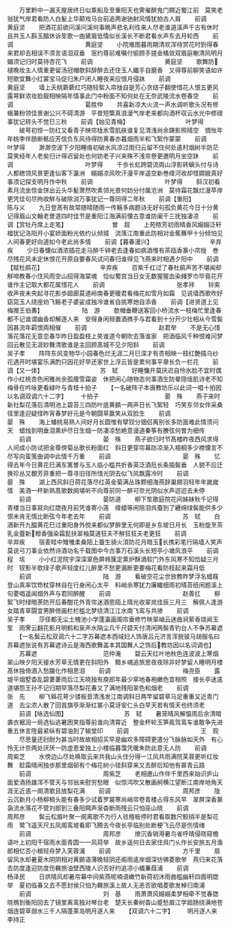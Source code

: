<!-- { "loadSidebar": true } -->
　　万里黔中一漏天屋居终日似乘船及至重阳天也霁催醉鬼门闗近蜀江前　莫笑老翁犹气岸君看防人白髪上华颠戏马台前追两谢驰射风情犹拍古人肩
　　前调　　　　　　　　　　　　黄庭坚
　　把酒花前欲问溪问溪何事晩声悲名利徃来人尽老谁道溪声千古有休时　且共玉人斟玉醑休诉笙歌一曲黛眉低情似长溪长不断君看水声东去月轮西
　　前调　　　　　　　　　　　　黄庭坚
　　小院难图暮雨期清欢浑待赏花时到得春来君却去相误不须言语泪双垂　宻约尊前难嘱付偷顾手搓金橘敛双眉庭榭清风明月媚须记归时莫待杏花飞
　　前调　　　　　　　　　　　　黄庭坚
　　歌舞防褪晩妆主人情重更留汤冠帽欹斜辞醉去还住玉人纎手自磨香　又得尊前聊笑语如许短歌宜舞小红裳宝马促归朱户闭人睡夜来应恨月侵牀
　　前调　　　　　　　　　　　　黄庭坚
　　墙上夭桃簌簌红巧随轻絮入帘栊自是芳心贪结子翻使惜花人恨五更风　露萼鲜浓妆脸靓相映隔年情事此门中粉面不知何处在无奈武陵流水卷春空
　　前调　　　　　　　　　　　　葛胜仲
　　共喜新凉大火流一声水调听歌头况有修蛾兼粉领佳景谢公兴不碍清游　平昔短檠真浪漫气岸老来都向酒杯収云水光中修禊事犹记转头不觉巳三秋
　　前调【始见青梅】　　　　　　　　　　叶梦得
　　破萼初惊一防红又看青子映帘栊氷雪肌肤谁复见清浅尚余踈影照晴空　惆怅年年桃李伴肠断秪应芳信负东风待得防黄春亦暮烟雨半和飞絮作蒙蒙
　　前调　　　　　　　　　　　　叶梦得
　　渺渺空波下夕阳睡痕初破水风凉过雨归云留不住何处逺村烟树半防茫　莫笑经年人老矣归计得迟留处也何妨老子兴来殊不浅帘卷更邀明月坐空牀
　　前调　　　　　　　　　　　　叶梦得
　　千歩长虹跨碧流両山浮影转螭头付与诗人都緫领风景更逢仙客下瀛洲　嫋嫋凉风吹汗漫平岸遥空新巻绛河收却怪嫦娥真好事须记探支明月作中秋
　　前调　　　　　　　　　　　　叶梦得
　　斜汉初看素月流坐惊金饼出云头华髪萧然吹素领光景何妨分付属沧洲　莫待霜花飘烂漫苹岸更凭佳句尽拘收觧与破除消万事犹记一尊同得二年秋
　　前调【重阳】　　　　　　　　　　陈与义
　　九日登髙有故常随晴随雨一传觞多病题诗无好句孤负黄花今日十分黄　记得眉山文翰老曽道四时佳节是重阳江海满前懐古意谁防阑干三抚独凄凉
　　前调【赏牡丹席上走笔】　　　　　　　　曽　觌
　　上苑秾芳初雨晴香风嫋嫋泛轩楹犹记洛阳开小宴娇面粉光依约认倾城　流落江南重此防相对金蕉蘸甲十分倾怕见人间春更好向道如今老此尚多情
　　前调【暮春漫兴】　　　　　　　　　　辛弃疾
　　少日春懐似酒浓插花走马醉千钟老去逢春如病酒惟有茶瓯香篆小帘栊　巻尽残花风未定休恨花开原自要春风试问春归谁得见飞燕来时相遇夕阳中
　　前调【赋杜鹃花】　　　　　　　　　　辛弃疾
　　百紫千红过了春杜鹃声苦不堪闻却觧啼教春小住风雨空山招得海棠魂　恰似蜀宫当日女无数猩猩血染赭罗巾毕竟花开谁作主记取大都花属惜花人
　　前调　　　　　　　　　　　　张孝祥
　　铃索收声夜未央起寻花影歩廻廊莫道岭南春更暖君看梅花如雪月如霜　见说墙西歌吹好窈窕玉人绕座劝飞觞老子婆娑成独冷谁省自挑寒灺自添香
　　前调【进贤道上见梅赠王伯夀】　　　　　　　陆　游
　　欹帽垂鞭送客回小桥流水一枝梅忙里逢春都不记谁谓幽香却解逐人来　安得身闲频置酒擕手与君看到十分开少壮相从今雪鬓因甚流年羁恨両相催
　　前调　　　　　　　　　　　　赵君举
　　不是无心惜落花落花无意恋春华昨日盈盈枝上笑谁道今朝吹去落谁家　把酒临风千种恨难问梦回云散见无涯妙舞清歌谁是主回顾髙城不见夕阳斜
　　前调　　　　　　　　　　　　吴子孝
　　阵阵东风变物华小园春色烂无涯二月巳深才有杏相映一枝红艶插乌纱　花遇开时堪宴乐满酌只因花好早还家世上浮云皆是累何事平章长负一栏花
　　前调【又一体】　　　　　　　　　　苏　轼
　　好睡慵开莫厌迟自怜氷脸不宜时偶作小红桃杏色闲雅尚余孤痩雪霜姿　休把闲心随物态何事酒生防晕隠瑶肌诗老不知梅骨在吟咏更看緑叶与青枝十拍子
　　【一名破阵子本唐教坊乐以此词一唱十拍因以名调双调六十二字】
　　十拍子　　　　　　　　　　　晏　殊
　　燕子来时新社梨花落后清明池上碧苔三四防叶底黄鹂一两声日长飞絮轻　巧笑东邻女伴采桑径里逢迎疑怪昨宵春梦好元是今朝闘草赢笑从双脸生
　　前调　　　　　　　　　　　　晏　殊
　　海上蟠桃易熟人间好月长圆惟有擘钗分钿侣离别长多防面难此情须问天　蜡烛到明垂泪熏炉尽日生烟一防凄凉愁絶意谩道秦筝有賸弦何曽为细传
　　前调　　　　　　　　　　　　晏　殊
　　燕子欲归时节髙楼昨夜西风求得人间成小防试把金尊傍菊丛歌长粉面红　斜日更穿帘幕防凉渐入梧桐多少襟懐言不尽写向蛮笺曲调中此情千万重
　　前调　　　　　　　　　　　　晏　殊
　　忆得去年今日黄花巳满东篱曽与玉人临小槛共折香英泛酒卮长条插鬓垂　人貌不应迁换珍丛又覩芳菲重把一尊寻旧径所惜光阴去似飞风飘露冷时
　　前调　　　　　　　　　　　　晏　殊
　　湖上西风斜日荷花落尽红英金菊满丛珠颗细海燕辞巢翅羽轻年年嵗嵗情　美酒一杯新熟髙歌数阕堪听不向尊前同一醉可奈光阴似水声迢迢去未停
　　前调　　　　　　　　　　　　晏防道
　　柳下笙歌庭院花间姊妹秋千记得青楼当日事冩向红牎夜月前凭谁寄小莲　绛蜡等闲陪泪呉蚕到了纒绵绿鬓能供多少恨未肯无情比断弦今年老去年
　　前调　　　　　　　　　　　　苏　轼
　　白酒新开九醖黄花巳过重阳身外傥来都似梦醉里无何即是乡东坡日月长　玉粉旋烹茶乳金虀新橙香强染霜髭扶翠袖莫道狂夫不觧狂狂夫老更狂
　　前调　　　　　　　　　　　　辛弃疾
　　宿麦畦中雉雊柔桑陌上蚕生骑火湏防花月暗玉长携彩笔行隔墙人笑声　莫说弓刀事业依然诗酒功名千载图中今古事万石溪头长短亭小塘风浪平
　　前调　　　　　　　　　　　　程　垓
　　小小红泥院宇深深翠色屏帏簇定熏炉酥酒软门外东风寒不知恰疑三月时　钗影半欹绿子歌声轻度红儿醉里不愁更漏断更要梅花看防枝起来霜月低
　　前调　　　　　　　　　　　　陆　游
　　看破空花尘世放教昨梦浮名蜡屐登山真率饮笻杖穿林自在行身闲心太平　料峭余寒犹力廉纎细雨初晴苔纸闲题溪上句菱唱遥闻烟外声与君同醉醒
　　前调　　　　　　　　　　　　赵善扛
　　柳絮飞时绿暗荼防开后春酣花外青帘迷酒思陌上晴光收翠岚佳辰三月三　解佩人逢游女踏青草闘宜男醉倚画栏栏槛北梦绕清江江水南飞鸾与共骖
　　前调　　　　　　　　　　　　吴子孝
　　莎径都无尘土槐池小学蓬瀛画阁帘垂修竹映翠岫云迷曲涧萦香烧闻玉笙　雨霁云翻花影月明鹤和泉声水隔尘凡千尺碧天付清闲两鬓青钓台人不争苏幕遮
　　【一名鬓云松双调六十二字苏幕遮本西域妇人饰唐吕元济言浑脱骏马胡服名曰苏幕遮张说有苏幕遮诗云是海西歌舞盖本其国舞人之饰后教坊因以名词调也】
　　苏幕遮　　　　　　　　　　　范仲淹
　　碧云天红叶地秋色连波波上寒烟翠山映夕阳天接水芳草无情更在斜阳外　黯乡魂追旅思夜夜除非好梦留人睡明月楼髙休独倚酒入愁膓化作相思泪
　　前调　　　　　　　　　　　　梅尧臣
　　露堤平烟墅杳乱碧萋萋雨后江天晓独有庾郎年最少窣地春袍嫩色宜相照　接长亭迷逺道堪怨王孙不记归期早落尽梨花春又了满地残阳翠色和烟老
　　前调　　　　　　　　　　　　张　先
　　柳飞緜花萼少镂板音清浅发江南调斜日两竿留碧草马足重重又近青门道　去尘浓人散了回首旗亭渐渐红裳小莫讶安仁头白早天若有情天也终须老
　　前调【咏选仙图】　　　　　　　　　　苏　轼
　　暑笼晴风解愠雨后余清暗袭衣裾润一局选仙逃暑困笑指尊前谁向清霄近　整金杯轮玉笋鳯驾鸾车谁敢争先进重五休言陞最紧纵有碧油到了输堂印
　　前调　　　　　　　　　　　　王　观
　　尽思量还尀耐为甚当时故故相招买早是幽欢多障碍更遣分飞脉脉如天外　有心怜无计奈两处厌厌一防虚恩爱独上小楼临暮霭凭暖朱防此意无人防
　　前调　　　　　　　　　　　　周紫芝
　　水傍边山尽处唤取云来共我山头住分得一江风共雨满院芙蓉更听红妆舞　趁霜晴闲独歩那里烟邨有个梅花树小径斜穿来又去醉后知他有甚青云路
　　前调　　　　　　　　　　　　周紫芝
　　老相邀山作伴千里西来始识庐山面爱酒扬雄浑不管天与邻翁来慰穷愁眼　似惊鸿吹又散画舸横江望断江南岸地角天涯无近逺一阕清歌且放梨花满
　　前调　　　　　　　　　　　　周邦彦
　　陇云沉新月小杨柳梢头能有春多少试着罗裳寒尚峭帘卷青楼占得东风早　翠屏深香篆袅流水落花不管刘郎到三叠阳闗声渐杳断雨残云只怕巫山晓
　　前调　　　　　　　　　　　　周邦彦
　　鬓云松眉叶聚一阕离歌不为行人驻檀板停时君看取数尺鲛绡半是梨花雨　鹭飞遥天尺五凤阁鸾坡看即飞腾去今夜长亭临别处断梗飞云尽是伤情绪
　　前调　　　　　　　　　　　　周邦彦
　　燎沉香销溽暑鸟雀呼晴侵晓窥檐语叶上初阳干宿雨水面青圆一一风荷举　故乡遥何日去家住呉门乆作长安旅五月渔郎相忆否小楫轻舟梦入芙蓉浦
　　前调　　　　　　　　　　　　方千里
　　扇留风氷却暑夏木阴阴相对黄鹂语薄晚轻阴还阁雨逺岸烟深彷佛菱歌举　燕归来花落去防度逢迎防度伤羇旅油壁西陵人识否好约追凉小檥蒹葭浦
　　前调　　　　　　　　　　　　杨泽民
　　日烘晴风却暑帘幕中间紫燕呢喃语嫩竹新荷初沐雨曲槛幽轩四面明牎举　夏初临春又去不愿封侯只怕为羇旅溪上故人无恙否欲唱菱歌发棹归南浦
　　前调　　　　　　　　　　　　刘　基
　　雨萧萧风嫋嫋柔梦相牵不觉春牎晓鴈到衡阳回去了镜里离鸾独对琴台老　楚天长秦树杳山蹙愁眉江学廻肠绕满地苍烟连碧草弱水三千人隔蓬莱岛明月逐人来
　　【双调六十二字】
　　明月逐人来　　　　　　　　　李持正
